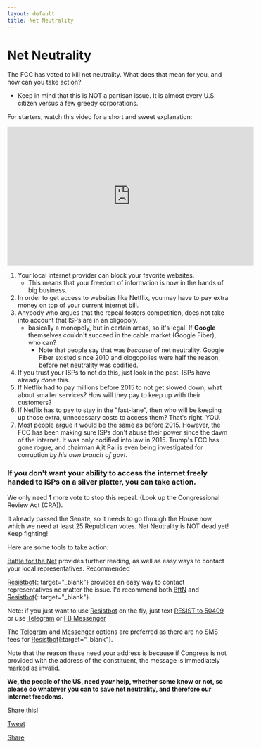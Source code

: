 ```yaml
---
layout: default
title: Net Neutrality
---
```

<div id="fb-root"></div>
<script>(function(d, s, id) {
  var js, fjs = d.getElementsByTagName(s)[0];
  if (d.getElementById(id)) return;
  js = d.createElement(s); js.id = id;
  js.src = 'https://connect.facebook.net/en_US/sdk.js#xfbml=1&version=v3.0';
  fjs.parentNode.insertBefore(js, fjs);
}(document, 'script', 'facebook-jssdk'));</script>

# Net Neutrality

The FCC has voted to kill net neutrality. What does that mean for you, and how can you take action?
- Keep in mind that this is NOT a partisan issue. It is almost every U.S. citizen versus a few greedy corporations.

For starters, watch this video for a short and sweet explanation:

<iframe width="560" height="315" src="https://www.youtube-nocookie.com/embed/nZEw_6Y0hhU?rel=0" frameborder="0" allow="autoplay; encrypted-media" allowfullscreen></iframe>

1. Your local internet provider can block your favorite websites.
	- This means that your freedom of information is now in the hands of big business.
2. In order to get access to websites like Netflix, you may have to pay extra money on top of your current internet bill.
3. Anybody who argues that the repeal fosters competition, does not take into account that ISPs are in an oligopoly.
	- basically a monopoly, but in certain areas, so it's legal. If **Google** themselves couldn't succeed in the cable market (Google Fiber), who can?
        - Note that people say that was _because_ of net neutrality. Google Fiber existed since 2010 and ologopolies were half the reason, before net neutrality was codified.
4. If you trust your ISPs to not do this, just look in the past. ISPs have already _done_ this.
5. If Netflix had to pay millions before 2015 to not get slowed down, what about smaller services? How will they pay to keep up with their customers?
6. If Netflix has to pay to stay in the "fast-lane", then who will be keeping up those extra, unnecessary costs to access them? That's right. YOU.
7. Most people argue it would be the same as before 2015. However, the FCC has been making sure ISPs don't abuse their power since the dawn of the internet.
It was only codified into law in 2015. Trump's FCC has gone rogue, and chairman Ajit Pai is even being investigated for corruption _by his own branch of govt._

### If you don't want your ability to access the internet freely handed to ISPs on a silver platter, you can take action.

We only need **1** more vote to stop this repeal. (Look up the Congressional Review Act (CRA)).

It already passed the Senate, so it needs to go through the House now, which we need at least 25 Republican votes. Net Neutrality is NOT dead yet! Keep fighting!

Here are some tools to take action:

[Battle for the Net](https://www.battleforthenet.com) provides further reading, as well as easy ways to contact your local representatives. Recommended 

[Resistbot](https://resist.bot/){: target="_blank"} provides an easy way to contact representatives no matter the issue. I'd recommend both [BftN](https://www.battleforthenet.com) and [Resistbot](https://resist.bot){: target="_blank"}.

Note: if you just want to use [Resistbot](https://resist.bot/) on the fly, just text [RESIST to 50409](sms:50409?body=RESIST) or use [Telegram](https://t.me/resistbot/) or [FB Messenger](https://www.messenger.com/t/resistbot)

The [Telegram](https://t.me/resistbot/) and [Messenger](https://www.messenger.com/t/resistbot) options are preferred as there are no SMS fees for [Resistbot](https://resist.bot/){:target="_blank"}.

Note that the reason these need your address is because if Congress is not provided with the address of the constituent, the message is immediately marked as invalid.

**We, the people of the US, need _your_ help, whether some know or not, so please do whatever you can to save net neutrality, and therefore our internet freedoms.**

Share this!

<a href="https://twitter.com/share?ref_src=twsrc%5Etfw" class="twitter-share-button" data-size="large" data-text="@NateROCKS112 created a website to aid in giving people information about #NetNeutrality, and it links to some tools to help stop the FCC&#39;s repeal. Check it out!" data-url="https://nathaniel.fitzenrider.com/netneutrality" data-dnt="true" data-show-count="false">Tweet</a><script async src="https://platform.twitter.com/widgets.js" charset="utf-8"></script>

<div class="fb-share-button" data-href="https://nathaniel.fitzenrider.com/netneutrality" data-layout="button" data-size="large" data-mobile-iframe="true"><a target="_blank" href="https://www.facebook.com/sharer/sharer.php?u=https%3A%2F%2Fnathaniel.fitzenrider.com%2Fnetneutrality&amp;src=sdkpreparse" class="fb-xfbml-parse-ignore">Share</a></div>